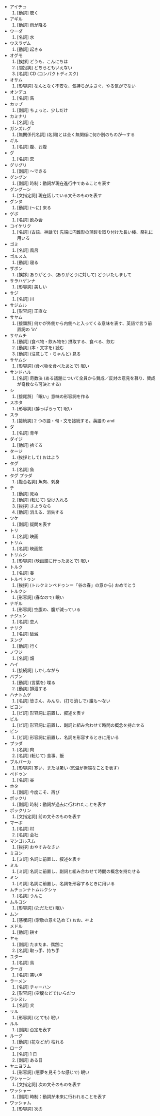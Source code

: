 * アイチュ
    1. [動詞] 聴く
* アギル
    1. [動詞] 雨が降る
* ウーダ
    1. [名詞] 水
* ウスラゲム
    1. [動詞] 起きる
* オグモ
    1. [挨拶] どうも、こんにちは
    1. [間投詞] どちらともいえない
    1. [名詞] CD (コンパクトディスク)
* オサム
    1. [形容詞] なんとなく不安な、気持ちがふさぐ、やる気がでない
* オンデュ
    1. [名詞] 馬
* カップ
    1. [副詞] ちょっと、少しだけ
* カミナリ
    1. [名詞] 花
* ガンズルグ
    1. [無関係代名詞] (名詞)とは全く無関係に何か別のものが〜する
* ギル
    1. [名詞] 腹、お腹
* グ
    1. [名詞] 恋
* グリグリ
    1. [副詞] 〜できる
* グングン
    1. [副詞] 時制：動詞が現在進行中であることを表す
* グングーン
    1. [文指定詞] 現在話している文そのものを表す
* グンヌ
    1. [動詞] (〜に) 来る
* ゲボ
    1. [名詞] 飲み会
* コイケリク
    1. [名詞] (古語、神話で) 先端に円錐形の蒲鉾を取り付けた長い棒、祭礼に用いる
* ゴミ
    1. [名詞] 風呂
* ゴルスム
    1. [動詞] 寝る
* ザボン
    1. [挨拶] ありがとう、(ありがとうに対して) どういたしまして
* サラハゲンナ
    1. [形容詞] 美しい
* サジ
    1. [名詞] 川
* サジムル
    1. [形容詞] 正直な
* サヤム
    1. [接頭辞] 何かが外側から内側へと入ってくる意味を表す、英語で言う前置詞の 'in'
* サヤムチ
    1. [動詞] (食べ物・飲み物を) 摂取する、食べる、飲む
    1. [動詞] (本・文字を) 読む
    1. [動詞] (注意して・ちゃんと) 見る
* サヤムシ
    1. [形容詞] (食べ物を食べたあとで) 眠い
* サンドハル
    1. [名詞] 奇数決 (ある議題について全員から賛成／反対の意見を募り、賛成が奇数なら可決とする)
* シ
    1. [接尾辞] 「眠い」意味の形容詞を作る
* スホタ
    1. [形容詞] (酔っぱらって) 眠い
* スラ
    1. [接続詞] 2 つの語・句・文を接続する。英語の and
* ダ
    1. [名詞] 青年
* ダイジ
    1. [動詞] 捨てる
* タージ
    1. (挨拶として) おはよう
* タグ
    1. [名詞] 魚
* タグ プラダ
    1. [複合名詞] 魚肉、刺身
* チ
    1. [動詞] 死ぬ
    1. [動詞] (転じて) 受け入れる
    1. [挨拶] さようなら
    1. [動詞] 消える、消失する
* ツケ
    1. [副詞] 疑問を表す
* トリ
    1. [名詞] 映画
* トリム
    1. [名詞] 映画館
* トリムシ
    1. [形容詞] (映画館に行ったあとで) 眠い
* トルク
    1. [名詞] 春
* トルペドゥン
    1. [挨拶] (トルクミンペドゥン＝「谷の春」の意から) おめでとう
* トルクシ
    1. [形容詞] (春なので) 眠い
* ナギル
    1. [形容詞] 空腹の、腹が減っている
* ナジュン
    1. [名詞] 恋人
* ナリク
    1. [名詞] 破滅
* ヌング
    1. [動詞] 行く
* ノワジ
    1. [名詞] 畑
* ハイ
    1. [接続詞] しかしながら
* バブン
    1. [動詞] (言葉を) 喋る
    1. [動詞] 排泄する
* ハナトムゲ
    1. [名詞] 皆さん、みんな、(打ち消しで) 誰も〜ない
* ビヨン
    1. [ビ詞] 形容詞に前置し、叙述を表す
* ビル
    1. [ビ詞] 形容詞に前置し、副詞と組み合わせて時間の概念を持たせる
* ビン
    1. [ビ詞] 形容詞に前置し、名詞を形容するときに用いる
* プラダ
    1. [名詞] 肉
    1. [名詞] (転じて) 食事、飯
* ブルパーカ
    1. [形容詞] 寒い、または暑い (気温が極端なことを表す)
* ペドゥン
    1. [名詞] 谷
* ホタ
    1. [副詞] 今度こそ、再び
* ポックリ
    1. [副詞] 時制：動詞が過去に行われたことを表す
* ポックリン
    1. [文指定詞] 前の文そのものを表す
* マーボ
    1. [名詞] 村
    1. [名詞] 会社
* マンゴルスム
    1. [挨拶] おやすみなさい
* ミヨン
    1. [ミ詞] 名詞に前置し、叙述を表す
* ミル
    1. [ミ詞] 名詞に前置し、副詞と組み合わせて時間の概念を持たせる
* ミン
    1. [ミ詞] 名詞に前置し、名詞を形容するときに用いる
* ムチュンナトムルクシャ
    1. [名詞] うんこ
* ムルコシ
    1. [形容詞] (ただただ) 眠い
* ムン
    1. [感嘆詞] (崇敬の意を込めて) おお、神よ
* メドル
    1. [動詞] 耕す
* ヤモ
    1. [副詞] たまたま、偶然に
    1. [名詞] 取っ手、持ち手
* ユター
    1. [名詞] 鳥
* ラーガ
    1. [名詞] 笑い声
* ラーメン
    1. [名詞] チャーハン
    1. [形容詞] (空腹などで)いらだつ
* ラシヌル
    1. [名詞] 犬
* リル
    1. [形容詞] (とても) 眠い
* ルル
    1. [副詞] 否定を表す
* ルーグ
    1. [動詞] (花などが) 枯れる
* ローグ
    1. [名詞] 1 日
    1. [副詞] ある日
* ヤニヨフム
    1. [形容詞] (悪夢を見そうな感じで) 眠い
* ワシャーン
    1. [文指定詞] 次の文そのものを表す
* ワッシャー
    1. [副詞] 時制：動詞が未来に行われることを表す
* ワッシャム
    1. [形容詞] 次の
